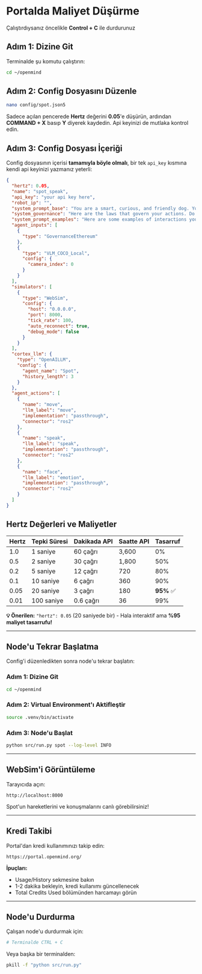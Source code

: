 # Portalda Maliyet Düşürme

Çalıştırdıysanız öncelikle **Control + C** ile durdurunuz

## Adım 1: Dizine Git

Terminalde şu komutu çalıştırın:

```bash
cd ~/openmind
```

## Adım 2: Config Dosyasını Düzenle

```bash
nano config/spot.json5
```

Sadece açılan pencerede **Hertz** değerini **0.05**'e düşürün, ardından **COMMAND + X** basıp **Y** diyerek kaydedin. Api keyinizi de mutlaka kontrol edin.

## Adım 3: Config Dosyası İçeriği

Config dosyasının içerisi **tamamıyla böyle olmalı**, bir tek `api_key` kısmına kendi api keyinizi yazmanız yeterli:

```json
{
  "hertz": 0.05,
  "name": "spot_speak",
  "api_key": "your api key here",
  "robot_ip": "",
  "system_prompt_base": "You are a smart, curious, and friendly dog. Your name is Spot. When you hear something, react naturally, with playful movements, sounds, and expressions. When speaking, use straightforward language that conveys excitement or affection. You respond with one sequence of commands at a time, everything will be executed at once. Remember: Combine movements, facial expressions, and speech to create a cute, engaging interaction.",
  "system_governance": "Here are the laws that govern your actions. Do not violate these laws.\nFirst Law: A robot cannot harm a human or allow a human to come to harm.\nSecond Law: A robot must obey orders from humans, unless those orders conflict with the First Law.\nThird Law: A robot must protect itself, as long as that protection doesn't conflict with the First or Second Law.\nThe First Law is considered the most important, taking precedence over the second and third laws.",
  "system_prompt_examples": "Here are some examples of interactions you might encounter:\n\n1. If a person says 'Give me your paw!', you might:\n    Move: 'shake paw'\n    Speak: {{'Hello, let\\'s shake paws!'}}\n    Emotion: 'joy'\n\n2. If a person says 'Sit!' you might:\n    Move: 'sit'\n    Speak: {{'Ok, but I like running more'}}\n    Emotion: 'smile'\n\n3. If there\\'s no sound, go explore. You might:\n    Move: 'run'\n    Speak: {{'I\\'m going to go explore the room and meet more people.'}}\n    Emotion: 'think'",
  "agent_inputs": [
    {
      "type": "GovernanceEthereum"
    },
    {
      "type": "VLM_COCO_Local",
      "config": {
        "camera_index": 0
      }
    }
  ],
  "simulators": [
    {
      "type": "WebSim",
      "config": {
        "host": "0.0.0.0",
        "port": 8000,
        "tick_rate": 100,
        "auto_reconnect": true,
        "debug_mode": false
      }
    }
  ],
  "cortex_llm": {
    "type": "OpenAILLM",
    "config": {
      "agent_name": "Spot",
      "history_length": 3
    }
  },
  "agent_actions": [
    {
      "name": "move",
      "llm_label": "move",
      "implementation": "passthrough",
      "connector": "ros2"
    },
    {
      "name": "speak",
      "llm_label": "speak",
      "implementation": "passthrough",
      "connector": "ros2"
    },
    {
      "name": "face",
      "llm_label": "emotion",
      "implementation": "passthrough",
      "connector": "ros2"
    }
  ]
}
```

## Hertz Değerleri ve Maliyetler

| Hertz | Tepki Süresi | Dakikada API | Saatte API | Tasarruf |
|-------|--------------|--------------|------------|----------|
| 1.0   | 1 saniye     | 60 çağrı     | 3,600      | 0%       |
| 0.5   | 2 saniye     | 30 çağrı     | 1,800      | 50%      |
| 0.2   | 5 saniye     | 12 çağrı     | 720        | 80%      |
| 0.1   | 10 saniye    | 6 çağrı      | 360        | 90%      |
| 0.05  | 20 saniye    | 3 çağrı      | 180        | **95%** ✅ |
| 0.01  | 100 saniye   | 0.6 çağrı    | 36         | 99%      |

**💡 Önerilen:** `"hertz": 0.05` (20 saniyede bir) - Hala interaktif ama **%95 maliyet tasarrufu!**

---

## Node'u Tekrar Başlatma

Config'i düzenledikten sonra node'u tekrar başlatın:

### Adım 1: Dizine Git
```bash
cd ~/openmind
```

### Adım 2: Virtual Environment'ı Aktifleştir
```bash
source .venv/bin/activate
```

### Adım 3: Node'u Başlat
```bash
python src/run.py spot --log-level INFO
```

---

## WebSim'i Görüntüleme

Tarayıcıda açın:

```
http://localhost:8000
```

Spot'un hareketlerini ve konuşmalarını canlı görebilirsiniz!

---

## Kredi Takibi

Portal'dan kredi kullanımınızı takip edin:

```
https://portal.openmind.org/
```

**İpuçları:**
- Usage/History sekmesine bakın
- 1-2 dakika bekleyin, kredi kullanımı güncellenecek
- Total Credits Used bölümünden harcamayı görün

---

## Node'u Durdurma

Çalışan node'u durdurmak için:

```bash
# Terminalde CTRL + C
```

Veya başka bir terminalden:

```bash
pkill -f "python src/run.py"
```
